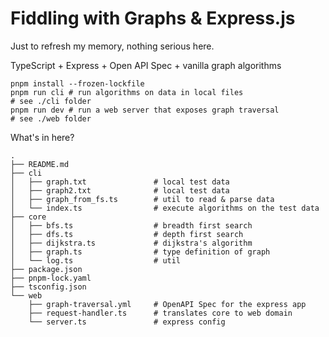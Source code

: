 # Fiddling with Graphs & Express.js

Just to refresh my memory, nothing serious here.

TypeScript + Express + Open API Spec + vanilla graph algorithms

```shell
pnpm install --frozen-lockfile
pnpm run cli # run algorithms on data in local files
# see ./cli folder
pnpm run dev # run a web server that exposes graph traversal
# see ./web folder
```

What's in here?

```shell
.
├── README.md
├── cli             
│   ├── graph.txt               # local test data
│   ├── graph2.txt              # local test data
│   ├── graph_from_fs.ts        # util to read & parse data
│   └── index.ts                # execute algorithms on the test data
├── core
│   ├── bfs.ts                  # breadth first search
│   ├── dfs.ts                  # depth first search
│   ├── dijkstra.ts             # dijkstra's algorithm
│   ├── graph.ts                # type definition of graph
│   └── log.ts                  # util
├── package.json
├── pnpm-lock.yaml
├── tsconfig.json
└── web
    ├── graph-traversal.yml     # OpenAPI Spec for the express app
    ├── request-handler.ts      # translates core to web domain
    └── server.ts               # express config
```
